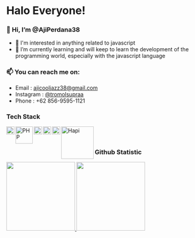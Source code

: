# Halo Everyone!
### 👋 Hi, I’m @AjiPerdana38
- 👀 I'm interested in anything related to javascript
- 🌱 I’m currently learning and will keep to learn the development of the programming world, especially with the javascript language
### 📫 You can reach me on:
- Email : [ajicooljazz38@gmail.com](ajicooljazz38@gmail.com)
- Instagram : [@tromolsupraa](https://www.instagram.com/tromolsupraa/)
- Phone : +62 856-9595-1121

### Tech Stack
  <a href="#"><img align="left" alt="JavaScript" title="JavaScript" width="21px" src="https://upload.wikimedia.org/wikipedia/commons/9/99/Unofficial_JavaScript_logo_2.svg" /></a>
  <a href="#"><img align="left" alt="PHP" title="JavaScript" width="45px" src="https://upload.wikimedia.org/wikipedia/commons/2/27/PHP-logo.svg" /></a>
  <a href="https://nodejs.org/"><img align="left" alt="NodeJS" title="NodeJS" width="21px" src="https://seeklogo.com/images/N/nodejs-logo-FBE122E377-seeklogo.com.png" /></a>
  <a href="https://reactjs.org/"><img align="left" alt="React" title="React" width="21px" src="https://cdn.worldvectorlogo.com/logos/react-2.svg" /></a>
  <a href="https://hapi.dev/"><img align="left" alt="Hapi" title="Hapi (NodeJS HTTP Framework)" width="21px" src="https://avatars.githubusercontent.com/u/3774533?s=200&v=4" /></a>
  <a href="https://hapi.dev/"><img align="left" alt="Hapi" title="Mongodb" width="85px" src="https://upload.wikimedia.org/wikipedia/commons/9/93/MongoDB_Logo.svg" /></a>
 <br>
 <br>

### Github Statistic
<p align="left">
<a href="https://github.com/AjiPerdana38">
  <img height="180em" src="https://github-readme-stats-eight-theta.vercel.app/api?username=AjiPerdana38&show_icons=true&theme=algolia&include_all_commits=true&count_private=true"/>
  <img height="180em" src="https://github-readme-stats-eight-theta.vercel.app/api/top-langs/?username=AjiPerdana38&layout=compact&langs_count=8&theme=algolia"/>
</a>
</p>

<!---
AjiPerdana38/AjiPerdana38 is a ✨ special ✨ repository because its `README.md` (this file) appears on your GitHub profile.
You can click the Preview link to take a look at your changes.
--->
